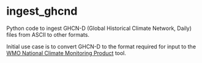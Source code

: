 # ingest_ghcnd
Python code to ingest GHCN-D (Global Historical Climate Network, Daily) files from ASCII to other formats.

Initial use case is to convert GHCN-D to the format required for input to the [WMO National Climate Monitoring Product](https://github.com/ET-NCMP/NCMP) tool. 
